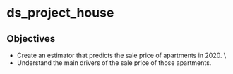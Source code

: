 # ds_project_house

## Objectives
- Create an estimator that predicts the sale price of apartments in 2020. \
- Understand the main drivers of the sale price of those apartments.
